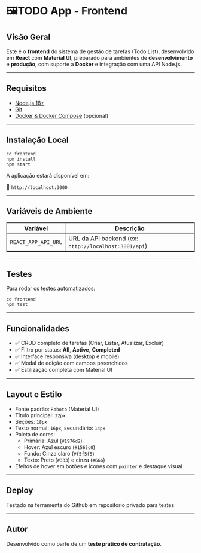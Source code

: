 <h1>🖼️TODO App - Frontend</h1>

<h2>Visão Geral</h2>
<p>
Este é o <strong>frontend</strong> do sistema de gestão de tarefas (Todo List), desenvolvido em <strong>React</strong> com <strong>Material UI</strong>, preparado para ambientes de <strong>desenvolvimento</strong> e <strong>produção</strong>, com suporte a <strong>Docker</strong> e integração com uma API Node.js.
</p>

<hr>

<h2>Requisitos</h2>
<ul>
<li><a href="https://nodejs.org/">Node.js 18+</a></li>
<li><a href="https://git-scm.com/">Git</a></li>
<li><a href="https://www.docker.com/">Docker & Docker Compose</a> (opcional)</li>
</ul>

<hr>

<h2>Instalação Local</h2>
<pre><code>cd frontend
npm install
npm start</code></pre>

<p>A aplicação estará disponível em:</p>
<p>🔗 <code>http://localhost:3000</code></p>

<hr>

<h2>Variáveis de Ambiente</h2>
  <table border="1" cellpadding="6" cellspacing="0">
    <thead>
      <tr>
        <th>Variável</th>
        <th>Descrição</th>
      </tr>
    </thead>
    <tbody>
      <tr>
        <td><code>REACT_APP_API_URL</code></td>
        <td>URL da API backend (ex: <code>http://localhost:3001/api</code>)</td>
      </tr>
    </tbody>
  </table>

  <hr>

  <h2>Testes</h2>
  <p>Para rodar os testes automatizados:</p>
  <pre><code>cd frontend
npm test</code></pre>

  <hr>

  <h2>Funcionalidades</h2>
  <ul>
    <li>✅ CRUD completo de tarefas (Criar, Listar, Atualizar, Excluir)</li>
    <li>✅ Filtro por status: <strong>All</strong>, <strong>Active</strong>, <strong>Completed</strong></li>
    <li>✅ Interface responsiva (desktop e mobile)</li>
    <li>✅ Modal de edição com campos preenchidos</li>
    <li>✅ Estilização completa com Material UI</li>
  </ul>

  <hr>

  <h2>Layout e Estilo</h2>
  <ul>
    <li>Fonte padrão: <code>Roboto</code> (Material UI)</li>
    <li>Título principal: <code>32px</code></li>
    <li>Seções: <code>18px</code></li>
    <li>Texto normal: <code>16px</code>, secundário: <code>14px</code></li>
    <li>Paleta de cores:
      <ul>
        <li>Primária: Azul (<code>#1976d2</code>)</li>
        <li>Hover: Azul escuro (<code>#1565c0</code>)</li>
        <li>Fundo: Cinza claro (<code>#f5f5f5</code>)</li>
        <li>Texto: Preto (<code>#333</code>) e cinza (<code>#666</code>)</li>
      </ul>
    </li>
    <li>Efeitos de hover em botões e ícones com <code>pointer</code> e destaque visual</li>
  </ul>

  <hr>

  <h2>Deploy</h2>
  <p>Testado na ferramenta do Github em repositório privado para testes</p>


  <hr>

  <h2>Autor</h2>
  <p>Desenvolvido como parte de um <strong>teste prático de contratação</strong>.</p>
